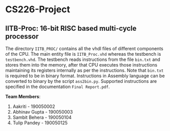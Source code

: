 # CS226-Project
## IITB-Proc: 16-bit RISC based multi-cycle processor

The directory ``IITB_PROC/`` contains all the vhdl files of different components of the CPU. The main entity file is ``IITB_Proc.vhd`` whereas the testbench is ``testbench.vhd``. The testbench reads instructions from the file ``bin.txt`` and stores them into the memory, after that CPU executes those instructions maintaining its registers internally as per the instructions. Note that ``bin.txt`` is required to be in binary format. Instructions in Assembly language can be converted to binary by the script ``ass2bin.py``. Supported instructions are specified in the documentation ``Final Report.pdf``.

**Team Members**:
1. Aakriti - 190050002
2. Abhinav Gupta - 190050003
3. Sambit Behera - 190050104
4. Tulip Pandey - 190050125

